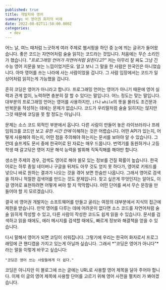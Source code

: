 ```yaml
---
published: true
title: 개발자와 영어
summary: 비 영어권 화자의 비애
date: 2022-08-02T11:58:00.000Z
categories:
  - dev
---
```

어느 날, 여느 때처럼 느긋하게 여러 주제로 웹서핑을 하던 중 눈에 띄는 글귀가 들어왔습니다. 좋은 코드는 자연어처럼 술술 읽히는 코드라는 것입니다. 처음에는 무슨 소리인가 했습니다. *"프로그래밍 언어가 자연어처럼 읽힌다고?"* 저는 아무리 잘 짜도 그냥 긴 수능 영어 지문을 보는 느낌이었거든요. 알고 보니 그 말을 한 사람은 한국인은 아니었습니다. 아마 영어를 쓰는 나라에 사는 사람이었을 겁니다. 그 사람 입장에서는 코드가 일상어처럼 읽히는게 가능했을 겁니다.

흔히 코딩은 영어가 아니라고 합니다. 프로그래밍 언어는 영어가 아니기 때문에 영어 실력과 관계 없이, 노력하면 충분히 잘 할 수 있다는 말입니다. 어느 정도는 맞는 말입니다. 대부분의 프로그래밍 언어는 영어를 사용하지만, `if`나 `while`의 뜻을 몰라도 조건문과 반복문을 작성하는 데에는 문제가 없습니다. 코드가 우리말처럼 술술 읽히지는 않지만 그것 때문에 코딩을 못 할 정도는 아닙니다.

문제는 소스 코드 외적인 부분에서 옵니다. 다른 사람이 만들어 놓은 라이브러리나 프레임워크를 코드만 보고 *유한 시간 안에* 이해하는 것은 어렵습니다. 어떤 API가 있는지, 어떻게 사용해야 하는지, 어떤 점을 주의해야 하는지는 문서를 보아야 알 수 있습니다. 그런데 슬프게도 문서 중에 한국어로 된 자료는 매우 드뭅니다. 번역기를 동원하거나 고등학생 때 갈고닦은 영어 지문 해석 능력을 발휘해 직독직해를 해야만 합니다.

생소한 주제의 경우, 검색도 영어로 해야 쓸모 있는 정보를 건질 확률이 높습니다. 한국어로는 하루 종일 네이버나 구글을 뒤져도 아무 것도 얻지 못 하다가, 영어로 키워드를 넣으니 바로 원하는 결과가 나오는 것을 겪어 보면 한숨만 나옵니다. 그래서 영어로 검색을 하자니 적절한 검색어를 만드는 것도 문제입니다. 찾고 싶은게 무엇인지는 알아도, 이걸 영어로 표현하려면 어떻게 써야 할 지 막막합니다. 어떤 단어를 써서 무슨 문장을 만들어야 할 지 모르겠습니다.

결국 비 영어권 개발자는 소프트웨어를 만들고 굴리는 여정의 대부분에서 지식의 접근에 제한을 받습니다. 만약 영어를 다루는 데에 어려운이 없다면 소스 코드를 자연어처럼 술술 읽히게 작성할 수 있고, 다른 사람이 작성한 코드도 쉽게 읽을 수 있습니다. 문서를 검색하고 읽을 때에도, 에러 메시지를 검색할 때에도, 빠르게 정보와 해결책을 얻을 수 있습니다.

다시 말해서 영어가 되면 코딩이 쉬워집니다. 그렇기에 우리는 한국어 화자로서 프로그래밍에 큰 핸디캡을 가지고 있는게 아닐까 싶습니다. 그래서 *"코딩은 영어가 아니다"*라는 말을 이렇게 바꾸고 싶습니다:
```
"코딩은 영어 쓰는 사람들에게 더 쉽다."
```
코딩은 아니지만 이 블로그에 쓰는 글에는 URL로 사용할 영어 제목을 달아 주어야 합니다. 이제 이 글의 영어 제목에 사용할 단어를 고르기 위해 영어 사전을 펼치러 가 봐야겠습니다.
